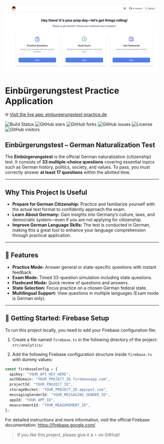 ![App Screenshot](public/website.png)

# Einbürgerungstest Practice Application

🌐 [Visit the live app: einburgerungstest-practice.de](https://www.einburgerungstest-practice.de)

![Build Status](https://github.com/hi-manshu/einburgerungstest/actions/workflows/vercel_deploy.yml/badge.svg)
![GitHub stars](https://img.shields.io/github/stars/hi-manshu/einburgerungstest?style=social)
![GitHub forks](https://img.shields.io/github/forks/hi-manshu/einburgerungstest?style=social)
![GitHub issues](https://img.shields.io/github/issues/hi-manshu/einburgerungstest)
![License](https://img.shields.io/github/license/hi-manshu/einburgerungstest)
![GitHub visitors](https://visitor-badge.glitch.me/badge?page_id=hi-manshu.einburgerungstest)

## Einbürgerungstest – German Naturalization Test

The **Einbürgerungstest** is the official German naturalization (citizenship) test. It consists of **33 multiple-choice questions** covering essential topics such as German history, politics, society, and values. To pass, you must correctly answer **at least 17 questions** within the allotted time.

---

## Why This Project Is Useful

- **Prepare for German Citizenship:** Practice and familiarize yourself with the actual test format to confidently approach the exam.
- **Learn About Germany:** Gain insights into Germany’s culture, laws, and democratic system—even if you are not applying for citizenship.
- **Improve German Language Skills:** The test is conducted in German, making this a great tool to enhance your language comprehension through practical application.

---

## 🚀 Features

- **Practice Mode:** Answer general or state-specific questions with instant feedback.
- **Exam Mode:** Timed 33-question simulation including state questions.
- **Flashcard Mode:** Quick review of questions and answers.
- **State Selection:** Focus practice on a chosen German federal state.
- **Multilingual Support:** View questions in multiple languages (Exam mode is German only).

---

## 🚩 Getting Started: Firebase Setup

To run this project locally, you need to add your Firebase configuration file:

1. Create a file named `firebase.ts` in the following directory of the project:  
   `src/analytics/`

2. Add the following Firebase configuration structure inside `firebase.ts` with dummy values:

```typescript
const firebaseConfig = {
  apiKey: "YOUR_API_KEY_HERE",
  authDomain: "YOUR_PROJECT_ID.firebaseapp.com",
  projectId: "YOUR_PROJECT_ID",
  storageBucket: "YOUR_PROJECT_ID.appspot.com",
  messagingSenderId: "YOUR_MESSAGING_SENDER_ID",
  appId: "YOUR_APP_ID",
  measurementId: "YOUR_MEASUREMENT_ID",
};
```

For detailed instructions and more information, visit the official Firebase documentation: https://firebase.google.com/

> If you like this project, please give it a ⭐ on GitHub!
